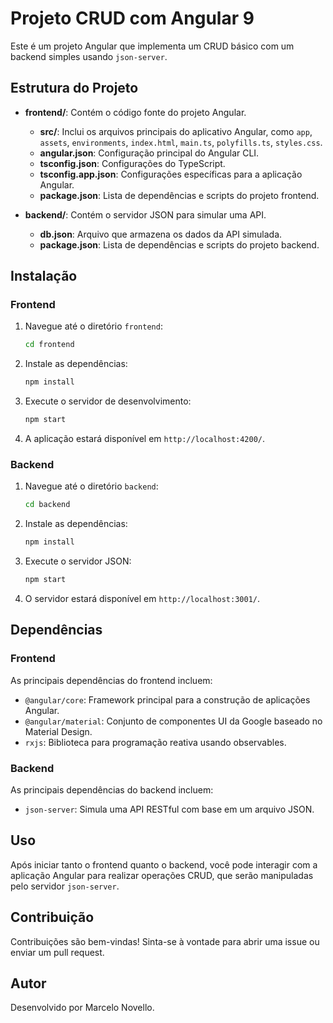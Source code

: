 # Projeto CRUD com Angular 9 #

Este é um projeto Angular que implementa um CRUD básico com um backend simples usando `json-server`.

## Estrutura do Projeto

- **frontend/**: Contém o código fonte do projeto Angular.
  - **src/**: Inclui os arquivos principais do aplicativo Angular, como `app`, `assets`, `environments`, `index.html`, `main.ts`, `polyfills.ts`, `styles.css`.
  - **angular.json**: Configuração principal do Angular CLI.
  - **tsconfig.json**: Configurações do TypeScript.
  - **tsconfig.app.json**: Configurações específicas para a aplicação Angular.
  - **package.json**: Lista de dependências e scripts do projeto frontend.

- **backend/**: Contém o servidor JSON para simular uma API.
  - **db.json**: Arquivo que armazena os dados da API simulada.
  - **package.json**: Lista de dependências e scripts do projeto backend.

## Instalação

### Frontend

1. Navegue até o diretório `frontend`:
    ```bash
    cd frontend
    ```

2. Instale as dependências:
    ```bash
    npm install
    ```

3. Execute o servidor de desenvolvimento:
    ```bash
    npm start
    ```

4. A aplicação estará disponível em `http://localhost:4200/`.

### Backend

1. Navegue até o diretório `backend`:
    ```bash
    cd backend
    ```

2. Instale as dependências:
    ```bash
    npm install
    ```

3. Execute o servidor JSON:
    ```bash
    npm start
    ```

4. O servidor estará disponível em `http://localhost:3001/`.

## Dependências

### Frontend

As principais dependências do frontend incluem:
- `@angular/core`: Framework principal para a construção de aplicações Angular.
- `@angular/material`: Conjunto de componentes UI da Google baseado no Material Design.
- `rxjs`: Biblioteca para programação reativa usando observables.

### Backend

As principais dependências do backend incluem:
- `json-server`: Simula uma API RESTful com base em um arquivo JSON.

## Uso

Após iniciar tanto o frontend quanto o backend, você pode interagir com a aplicação Angular para realizar operações CRUD, que serão manipuladas pelo servidor `json-server`.

## Contribuição

Contribuições são bem-vindas! Sinta-se à vontade para abrir uma issue ou enviar um pull request.

## Autor

Desenvolvido por Marcelo Novello.


